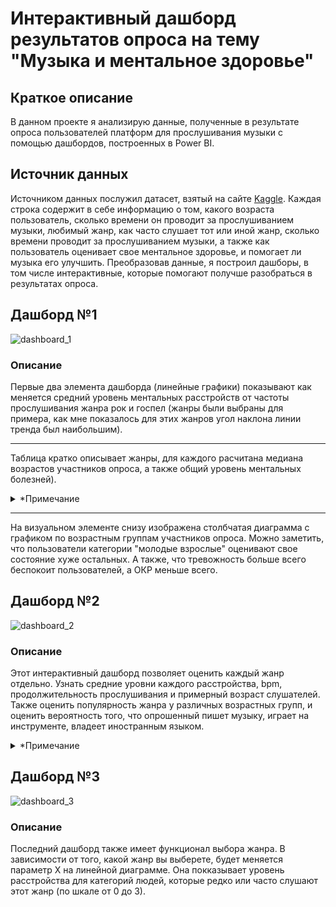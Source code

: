 # Интерактивный дашборд результатов опроса на тему "Музыка и ментальное здоровье"
## Краткое описание 
В данном проекте я анализирую данные, полученные в результате опроса пользователей платформ для прослушивания музыки с помощью дашбордов, построенных в Power BI.
## Источник данных 
Источником данных послужил датасет, взятый на сайте [Kaggle](https://www.kaggle.com/datasets/catherinerasgaitis/mxmh-survey-results).
Каждая строка содержит в себе информацию о том, какого возраста пользователь, сколько времени он проводит за прослушиванием музыки, любимый жанр, как часто слушает тот или иной жанр, сколько времени проводит за прослушиванием музыки, а также как пользователь оценивает свое ментальное здоровье, и помогает ли музыка его улучшить.
Преобразовав данные, я построил дашборы, в том числе интерактивные, которые помогают получше разобраться в результатах опроса.
## Дашборд №1
![dashboard_1](https://github.com/ShvetsovM/power-bi-dashboard-music/assets/144363470/e7b683cb-e0d9-49d1-bff1-5c4bc1904bd1)

### Описание
Первые два элемента дашборда (линейные графики) показывают как меняется средний уровень ментальных расстройств от частоты прослушивания жанра рок и госпел (жанры были выбраны для примера, как мне показалось для этих жанров угол наклона линии тренда был наибольшим).
***
Таблица кратко описывает жанры, для каждого расчитана медиана возрастов участников опроса, а также общий уровень ментальных болезней). 
<details>
<summary>*Примечание</summary>
Неожиданно, что наибольший средний уровень ментальных расстройств оказался у "успокаивающего и медитативного" жанра Lo-Fi
</details>

***

На визуальном элементе снизу изображена столбчатая диаграмма с графиком по возрастным группам участников опроса. Можно заметить, что пользователи категории "молодые взрослые" оценивают свое состояние хуже остальных. А также, что тревожность больше всего беспокоит пользователей, а ОКР меньше всего.

## Дашборд №2
![dashbоard_2](https://github.com/ShvetsovM/power-bi-dashboard-music/assets/144363470/00cddaaa-cdb9-4ff0-b63c-089e2ce590ef)

### Описание

Этот интерактивный дашборд позволяет оценить каждый жанр отдельно. Узнать средние уровни каждого расстройства, bpm, продолжительность прослушивания и примерный возраст слушателей. Также оценить популярность жанра у различных возрастных групп, и оценить вероятность того, что опрошенный пишет музыку, играет на инструменте, владеет иностранным языком. 

<details>
<summary>*Примечание</summary>
Некоторые значения являются медианой, а некоторые средним. 
</details>

## Дашборд №3
![dashboard_3](https://github.com/ShvetsovM/power-bi-dashboard-music/assets/144363470/a2546a87-dfd0-485e-9a47-068943e34893)

### Описание
Последний дашборд также имеет функционал выбора жанра. В зависимости от того, какой жанр вы выберете, будет меняется параметр X на линейной диаграмме. Она покказывает уровень расстройства для категорий людей, которые редко или часто слушают этот жанр (по шкале от 0 до 3). 


